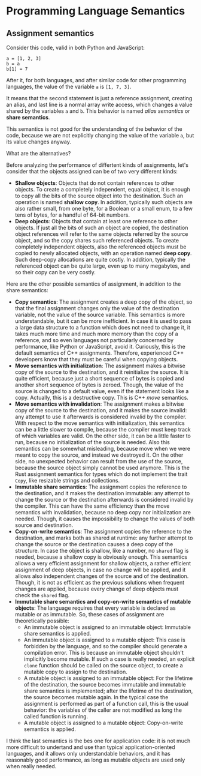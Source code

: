 # Programming Language Semantics

## Assignment semantics

Consider this code, valid in both Python and JavaScript:
```
a = [1, 2, 3]
b = a
b[1] = 7
```
After it, for both languages, and after similar code for other programming languages, the value of the variable `a` is `[1, 7, 3]`.

It means that the second statement is just a reference assignment, creating an alias, and last line is a normal array write access, which changes a value shared by the variables `a` and `b`.
This behavior is named *alias semantics* or **share semantics**.

This semantics is not good for the understanding of the behavior of the code, because we are not explicitly changing the value of the variable `a`, but its value changes anyway.

What are the alternatives?

Before analyzing the performance of differtent kinds of assignments, let's consider that the objects assigned can be of two very different kinds:
* **Shallow objects**: Objects that do not contain references to other objects. To create a completely independent, equal object, it is enough to copy all the bits of the source object into the destination. Such an operation is named **shallow copy**. In addition, typically such objects are also rather small, from one byte, for a Boolean or a small enum, to a few tens of bytes, for a handful of 64-bit numbers.
* **Deep objects**: Objects that contain at least one reference to other objects. If just all the bits of such an object are copied, the destination object references will refer to the same objects referred by the source object, and so the copy shares such referenced objects. To create completely independent objects, also the referenced objects must be copied to newly allocated objects, with an operation named **deep copy**. Such deep-copy allocations are quite costly. In addition, typically the referenced object can be quite large, even up to many megabytes, and so their copy can be very costly.

Here are the other possible semantics of assignment, in addition to the share semantics:

* **Copy semantics**: The assignment creates a deep copy of the object, so that the final assignment changes only the value of the destination variable, not the value of the source variable. This semantics is more understandable, but it can be more inefficient. In case it is used to pass a large data structure to a function which does not need to change it, it takes much more time and much more memory than the copy of a reference, and so even languages not particularly concerned by performance, like Python or JavaScript, avoid it. Curiously, this is the default semantics of C++ assignments. Therefore, experienced C++ developers know that they must be careful when copying objects.
* **Move semantics with initialization**: The assignment makes a bitwise copy of the source to the destination, and it reinitialize the source. It is quite efficient, because just a short sequence of bytes is copied and another short sequence of bytes is zeroed. Though, the value of the source is changed to a default value, even if the statement looks like a copy. Actually, this is a destructive copy. This is C++ _move_ semantics.
* **Move semantics with invalidation**: The assignment makes a bitwise copy of the source to the destination, and it makes the source invalid: any attempt to use it afterwards is considered invalid by the compiler. With respect to the move semantics with initialization, this semantics can be a little slower to compile, because the compiler must keep track of which variables are valid. On the other side, it can be a little faster to run, because no initialization of the source is needed. Also this semantics can be somewhat misleading, because move when we were meant to copy the source, and instead we destroyed it. On the other side, no unexpected behavior can result from the use of the source, because the source object simply cannot be used anymore. This is the Rust assignment semantics for types which do not implement the trait `Copy`, like resizable strings and collections.
* **Immutable share semantics**: The assignment copies the reference to the destination, and it makes the destination immutable: any attempt to change the source or the destination afterwards is considered invalid by the compiler. This can have the same efficiency than the move semantics with invalidation, because no deep copy nor initialization are needed. Though, it causes the impossibility to change the values of both source and destination.
* **Copy-on-write semantics**: The assignment copies the reference to the destination, and marks both as shared at runtime: any further attempt to change the source or the destination causes a deep copy of the structure. In case the object is shallow, like a number, no `shared` flag is needed, because a shallow copy is obviously enough. This semantics allows a very efficient assignment for shallow objects, a rather efficient assignment of deep objects, in case no change will be applied, and it allows also independent changes of the source and of the destination. Though, it is not as efficient as the previous solutions when frequent changes are applied, because every change of deep objects must check the `shared` flag.
* **Immutable share semantics and copy-on-write semantics of mutable objects**: The language requires that every variable is declared as mutable or as immutable. So, these cases of assignment are theoretically possible:
  * An immutable object is assigned to an immutable object: Immutable share semantics is applied.
  * An immutable object is assigned to a mutable object: This case is forbidden by the language, and so the compiler should generate a compilation error. This is because an immutable object shouldn't implicitly become mutable. If such a case is really needed, an explicit `clone` function should be called on the source object, to create a mutable copy to assign to the destination.
  * A mutable object is assigned to an immutable object: For the lifetime of the destination, the source becomes immutable and immutable share semantics is implemented; after the lifetime of the destination, the source becomes mutable again. In the typical case the assignment is performed as part of a function call, this is the usual behavior: the variables of the caller are not modified as long the called function is running.
  * A mutable object is assigned to a mutable object: Copy-on-write semantics is applied.

I think the last semantics is the bes one for application code: it is not much more difficult to undertand and use than typical application-oriented languages, and it allows only understandable behaviors, and it has reasonably good performance, as long as mutable objects are used only when really needed.
